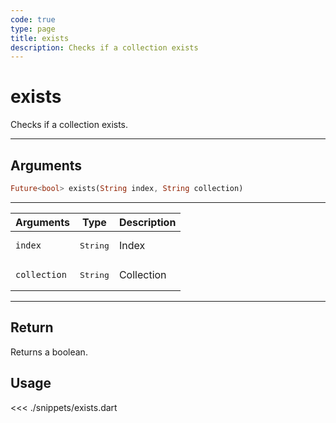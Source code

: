 ```yaml
---
code: true
type: page
title: exists
description: Checks if a collection exists
---
```


# exists

Checks if a collection exists.

---

## Arguments

```dart
Future<bool> exists(String index, String collection)
```

---

| Arguments          | Type                                         | Description                       |
| ------------------ | -------------------------------------------- | --------------------------------- |
| `index`            | <pre>String</pre>                            | Index                             |
| `collection`       | <pre>String</pre>                            | Collection                        |

---

## Return

Returns a boolean.

## Usage

<<< ./snippets/exists.dart
